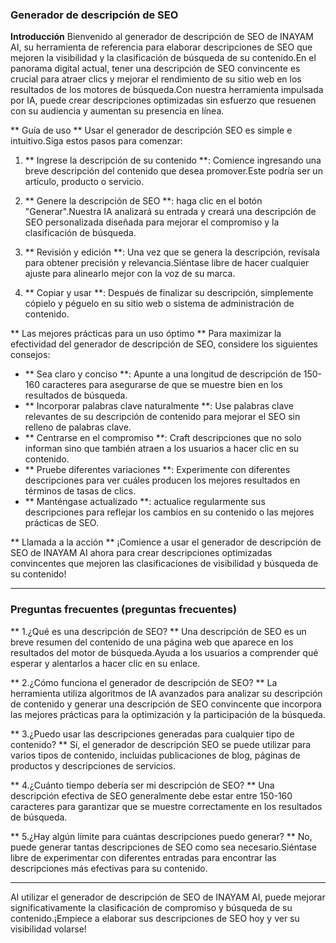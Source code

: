 ### Generador de descripción de SEO

**Introducción**
Bienvenido al generador de descripción de SEO de INAYAM AI, su herramienta de referencia para elaborar descripciones de SEO que mejoren la visibilidad y la clasificación de búsqueda de su contenido.En el panorama digital actual, tener una descripción de SEO convincente es crucial para atraer clics y mejorar el rendimiento de su sitio web en los resultados de los motores de búsqueda.Con nuestra herramienta impulsada por IA, puede crear descripciones optimizadas sin esfuerzo que resuenen con su audiencia y aumentan su presencia en línea.

** Guía de uso **
Usar el generador de descripción SEO es simple e intuitivo.Siga estos pasos para comenzar:

1. ** Ingrese la descripción de su contenido **: Comience ingresando una breve descripción del contenido que desea promover.Este podría ser un artículo, producto o servicio.

2. ** Genere la descripción de SEO **: haga clic en el botón "Generar".Nuestra IA analizará su entrada y creará una descripción de SEO personalizada diseñada para mejorar el compromiso y la clasificación de búsqueda.

3. ** Revisión y edición **: Una vez que se genera la descripción, revísala para obtener precisión y relevancia.Siéntase libre de hacer cualquier ajuste para alinearlo mejor con la voz de su marca.

4. ** Copiar y usar **: Después de finalizar su descripción, simplemente cópielo y péguelo en su sitio web o sistema de administración de contenido.

** Las mejores prácticas para un uso óptimo **
Para maximizar la efectividad del generador de descripción de SEO, considere los siguientes consejos:

- ** Sea claro y conciso **: Apunte a una longitud de descripción de 150-160 caracteres para asegurarse de que se muestre bien en los resultados de búsqueda.
- ** Incorporar palabras clave naturalmente **: Use palabras clave relevantes de su descripción de contenido para mejorar el SEO sin relleno de palabras clave.
- ** Centrarse en el compromiso **: Craft descripciones que no solo informan sino que también atraen a los usuarios a hacer clic en su contenido.
- ** Pruebe diferentes variaciones **: Experimente con diferentes descripciones para ver cuáles producen los mejores resultados en términos de tasas de clics.
- ** Manténgase actualizado **: actualice regularmente sus descripciones para reflejar los cambios en su contenido o las mejores prácticas de SEO.

** Llamada a la acción **
¡Comience a usar el generador de descripción de SEO de INAYAM AI ahora para crear descripciones optimizadas convincentes que mejoren las clasificaciones de visibilidad y búsqueda de su contenido!

---

### Preguntas frecuentes (preguntas frecuentes)

** 1.¿Qué es una descripción de SEO? **
Una descripción de SEO es un breve resumen del contenido de una página web que aparece en los resultados del motor de búsqueda.Ayuda a los usuarios a comprender qué esperar y alentarlos a hacer clic en su enlace.

** 2.¿Cómo funciona el generador de descripción de SEO? **
La herramienta utiliza algoritmos de IA avanzados para analizar su descripción de contenido y generar una descripción de SEO convincente que incorpora las mejores prácticas para la optimización y la participación de la búsqueda.

** 3.¿Puedo usar las descripciones generadas para cualquier tipo de contenido? **
Sí, el generador de descripción SEO se puede utilizar para varios tipos de contenido, incluidas publicaciones de blog, páginas de productos y descripciones de servicios.

** 4.¿Cuánto tiempo debería ser mi descripción de SEO? **
Una descripción efectiva de SEO generalmente debe estar entre 150-160 caracteres para garantizar que se muestre correctamente en los resultados de búsqueda.

** 5.¿Hay algún límite para cuántas descripciones puedo generar? **
No, puede generar tantas descripciones de SEO como sea necesario.Siéntase libre de experimentar con diferentes entradas para encontrar las descripciones más efectivas para su contenido.

---

Al utilizar el generador de descripción de SEO de INAYAM AI, puede mejorar significativamente la clasificación de compromiso y búsqueda de su contenido.¡Empiece a elaborar sus descripciones de SEO hoy y ver su visibilidad volarse!